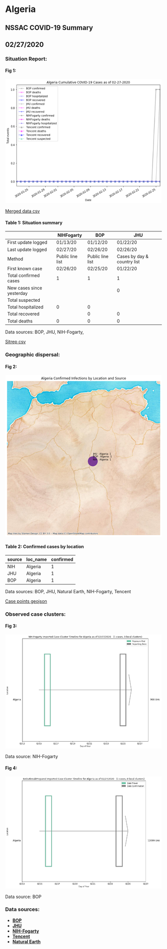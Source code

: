 # Algeria
## NSSAC COVID-19 Summary
## 02/27/2020



### Situation Report:
#### Fig 1:
![Algeria cases](../merged_histories/Algeria_merged_histories.png)

[Merged data csv](https://github.com/SchlittDataSci/SchlittDataSci.github.io/blob/master/data/tables/Algeria_merged_daily.csv)

#### Table 1: Situation summary


|                           | NIHFogarty       | BOP              | JHU                         |
|---------------------------|------------------|------------------|-----------------------------|
| First update logged       | 01/13/20         | 01/12/20         | 01/22/20                    |
| Last update logged        | 02/27/20         | 02/26/20         | 02/26/20                    |
| Method                    | Public line list | Public line list | Cases by day & country list |
| First known case          | 02/26/20         | 02/25/20         | 01/22/20                    |
| Total confirmed cases     | 1                | 1                | 1                           |
| New cases since yesterday |                  |                  | 0                           |
| Total suspected           |                  |                  |                             |
| Total hospitalized        | 0                | 0                |                             |
| Total recovered           |                  | 0                | 0                           |
| Total deaths              | 0                | 0                | 0                           |

Data sources: BOP, JHU, NIH-Fogarty, 


[Sitrep csv](https://github.com/SchlittDataSci/SchlittDataSci.github.io/blob/master/data/tables/Algeria_sitrep.csv)

### Geographic dispersal:
#### Fig 2:
![Algeria mapped](../case_locs/Algeria_case_locs.png)

#### Table 2: Confirmed cases by location


| source   | loc_name   |   confirmed |
|----------|------------|-------------|
| NIH      | Algeria    |           1 |
| JHU      | Algeria    |           1 |
| BOP      | Algeria    |           1 |

Data sources: BOP, JHU, Natural Earth, NIH-Fogarty, Tencent


[Case points geojson](https://github.com/SchlittDataSci/SchlittDataSci.github.io/blob/master/data/shapes/Algeria_case_locs.geojson)

### Observed case clusters:
#### Fig 3:
![Algeria cases](../cluster_analysis/Algeria_imported_cases_NIHFogarty.png)



Data source: NIH-Fogarty


#### Fig 4:
![Algeria cases](../cluster_analysis/Algeria_imported_cases_BOP.png)



Data source: BOP


### Data sources:
* **[BOP](https://github.com/beoutbreakprepared/nCoV2019)**
* **[JHU](https://github.com/CSSEGISandData/COVID-19)** 
* **[NIH-Fogarty](https://docs.google.com/spreadsheets/d/1jS24DjSPVWa4iuxuD4OAXrE3QeI8c9BC1hSlqr-NMiU/edit#gid=1187587451)** 
* **[Tencent](https://news.qq.com/zt2020/page/feiyan.htm)**
* **[Natural Earth](https://www.naturalearthdata.com/forums/forum/natural-earth-map-data/cultural-vectors/admin-1-states-provinces-and-their-boundaries/)**

<!-- Global site tag (gtag.js) - Google Analytics -->
<script async src="https://www.googletagmanager.com/gtag/js?id=UA-158816269-1"></script>
<script>
  window.dataLayer = window.dataLayer || [];
  function gtag(){dataLayer.push(arguments);}
  gtag('js', new Date());

  gtag('config', 'UA-158816269-1');
</script>